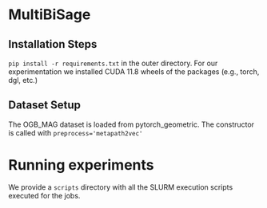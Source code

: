 # MultiBiSage

## Installation Steps

`pip install -r requirements.txt` in the outer directory. For our experimentation we installed CUDA 11.8 wheels of the packages (e.g., torch, dgl, etc.)

## Dataset Setup

The OGB_MAG dataset is loaded from pytorch_geometric. The constructor is called with `preprocess='metapath2vec'`

# Running experiments

We provide a `scripts` directory with all the SLURM execution scripts executed for the jobs.
